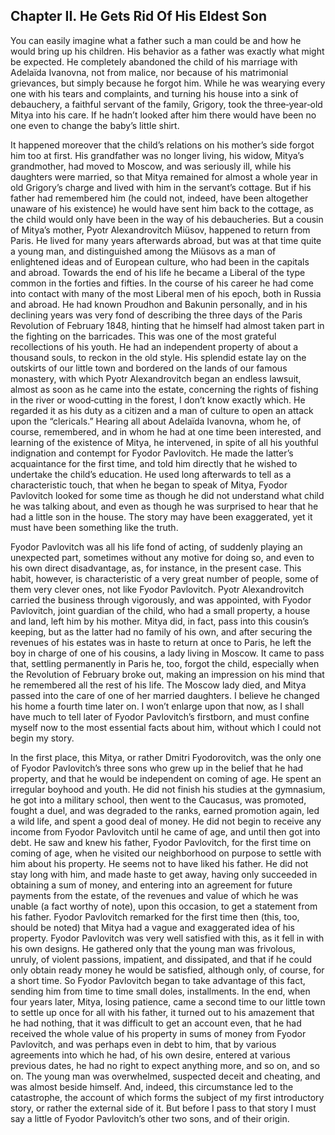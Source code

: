 ## Chapter II. He Gets Rid Of His Eldest Son


You can easily imagine what a father such a man could be and how he would
bring up his children. His behavior as a father was exactly what might be
expected. He completely abandoned the child of his marriage with Adelaïda
Ivanovna, not from malice, nor because of his matrimonial grievances, but
simply because he forgot him. While he was wearying every one with his
tears and complaints, and turning his house into a sink of debauchery, a
faithful servant of the family, Grigory, took the three‐year‐old Mitya
into his care. If he hadn’t looked after him there would have been no one
even to change the baby’s little shirt.

It happened moreover that the child’s relations on his mother’s side
forgot him too at first. His grandfather was no longer living, his widow,
Mitya’s grandmother, had moved to Moscow, and was seriously ill, while his
daughters were married, so that Mitya remained for almost a whole year in
old Grigory’s charge and lived with him in the servant’s cottage. But if
his father had remembered him (he could not, indeed, have been altogether
unaware of his existence) he would have sent him back to the cottage, as
the child would only have been in the way of his debaucheries. But a
cousin of Mitya’s mother, Pyotr Alexandrovitch Miüsov, happened to return
from Paris. He lived for many years afterwards abroad, but was at that
time quite a young man, and distinguished among the Miüsovs as a man of
enlightened ideas and of European culture, who had been in the capitals
and abroad. Towards the end of his life he became a Liberal of the type
common in the forties and fifties. In the course of his career he had come
into contact with many of the most Liberal men of his epoch, both in
Russia and abroad. He had known Proudhon and Bakunin personally, and in
his declining years was very fond of describing the three days of the
Paris Revolution of February 1848, hinting that he himself had almost
taken part in the fighting on the barricades. This was one of the most
grateful recollections of his youth. He had an independent property of
about a thousand souls, to reckon in the old style. His splendid estate
lay on the outskirts of our little town and bordered on the lands of our
famous monastery, with which Pyotr Alexandrovitch began an endless
lawsuit, almost as soon as he came into the estate, concerning the rights
of fishing in the river or wood‐cutting in the forest, I don’t know
exactly which. He regarded it as his duty as a citizen and a man of
culture to open an attack upon the “clericals.” Hearing all about Adelaïda
Ivanovna, whom he, of course, remembered, and in whom he had at one time
been interested, and learning of the existence of Mitya, he intervened, in
spite of all his youthful indignation and contempt for Fyodor Pavlovitch.
He made the latter’s acquaintance for the first time, and told him
directly that he wished to undertake the child’s education. He used long
afterwards to tell as a characteristic touch, that when he began to speak
of Mitya, Fyodor Pavlovitch looked for some time as though he did not
understand what child he was talking about, and even as though he was
surprised to hear that he had a little son in the house. The story may
have been exaggerated, yet it must have been something like the truth.

Fyodor Pavlovitch was all his life fond of acting, of suddenly playing an
unexpected part, sometimes without any motive for doing so, and even to
his own direct disadvantage, as, for instance, in the present case. This
habit, however, is characteristic of a very great number of people, some
of them very clever ones, not like Fyodor Pavlovitch. Pyotr Alexandrovitch
carried the business through vigorously, and was appointed, with Fyodor
Pavlovitch, joint guardian of the child, who had a small property, a house
and land, left him by his mother. Mitya did, in fact, pass into this
cousin’s keeping, but as the latter had no family of his own, and after
securing the revenues of his estates was in haste to return at once to
Paris, he left the boy in charge of one of his cousins, a lady living in
Moscow. It came to pass that, settling permanently in Paris he, too,
forgot the child, especially when the Revolution of February broke out,
making an impression on his mind that he remembered all the rest of his
life. The Moscow lady died, and Mitya passed into the care of one of her
married daughters. I believe he changed his home a fourth time later on. I
won’t enlarge upon that now, as I shall have much to tell later of Fyodor
Pavlovitch’s firstborn, and must confine myself now to the most essential
facts about him, without which I could not begin my story.

In the first place, this Mitya, or rather Dmitri Fyodorovitch, was the
only one of Fyodor Pavlovitch’s three sons who grew up in the belief that
he had property, and that he would be independent on coming of age. He
spent an irregular boyhood and youth. He did not finish his studies at the
gymnasium, he got into a military school, then went to the Caucasus, was
promoted, fought a duel, and was degraded to the ranks, earned promotion
again, led a wild life, and spent a good deal of money. He did not begin
to receive any income from Fyodor Pavlovitch until he came of age, and
until then got into debt. He saw and knew his father, Fyodor Pavlovitch,
for the first time on coming of age, when he visited our neighborhood on
purpose to settle with him about his property. He seems not to have liked
his father. He did not stay long with him, and made haste to get away,
having only succeeded in obtaining a sum of money, and entering into an
agreement for future payments from the estate, of the revenues and value
of which he was unable (a fact worthy of note), upon this occasion, to get
a statement from his father. Fyodor Pavlovitch remarked for the first time
then (this, too, should be noted) that Mitya had a vague and exaggerated
idea of his property. Fyodor Pavlovitch was very well satisfied with this,
as it fell in with his own designs. He gathered only that the young man
was frivolous, unruly, of violent passions, impatient, and dissipated, and
that if he could only obtain ready money he would be satisfied, although
only, of course, for a short time. So Fyodor Pavlovitch began to take
advantage of this fact, sending him from time to time small doles,
installments. In the end, when four years later, Mitya, losing patience,
came a second time to our little town to settle up once for all with his
father, it turned out to his amazement that he had nothing, that it was
difficult to get an account even, that he had received the whole value of
his property in sums of money from Fyodor Pavlovitch, and was perhaps even
in debt to him, that by various agreements into which he had, of his own
desire, entered at various previous dates, he had no right to expect
anything more, and so on, and so on. The young man was overwhelmed,
suspected deceit and cheating, and was almost beside himself. And, indeed,
this circumstance led to the catastrophe, the account of which forms the
subject of my first introductory story, or rather the external side of it.
But before I pass to that story I must say a little of Fyodor Pavlovitch’s
other two sons, and of their origin.



